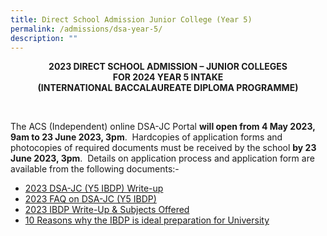 ```yaml
---
title: Direct School Admission Junior College (Year 5)
permalink: /admissions/dsa-year-5/
description: ""
---
```

<p style="text-align: center;"><strong>2023 DIRECT SCHOOL ADMISSION – JUNIOR COLLEGES<br>
FOR 2024 YEAR 5 INTAKE<br>
(INTERNATIONAL BACCALAUREATE DIPLOMA PROGRAMME)</strong></p>
<p>&nbsp;</p>
<p>The ACS (Independent) online DSA-JC Portal <strong>will open from 4 May 2023, 9am to 23 June 2023, 3pm</strong>.&nbsp; Hardcopies of application forms and photocopies of required documents must be received by the school <strong>by 23 June 2023, 3pm</strong>.&nbsp; Details on application process and application form are available from the following documents:-</p>
<ul>
<li><a href="/files/Admissions/2023%20dsa-jc%20(y5)%20write-up%208may23.pdf">2023 DSA-JC (Y5 IBDP) Write-up</a></li>
<li><a href="/files/Admissions/2023%20faq%20on%20dsa-jc%20(y5)-m.pdf">2023 FAQ on DSA-JC (Y5 IBDP)</a></li>
<li><a href="/files/Admissions/2023%20ibdp%20write-up%20and%20subjects%20offered-m.pdf">2023 IBDP Write-Up &amp; Subjects Offered</a></li>
<li><a href="/files/Admissions/10%20reasons%20why%20ibdp%20is%20ideal%20preparation%20for%20university-m.pdf">10 Reasons why the IBDP is ideal preparation for University</a></li>
</ul>
<p>&nbsp;</p>